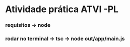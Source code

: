 # Atividade prática ATVI -PL

### requisitos -> node
### rodar no terminal ->  tsc   ->   node out/app/main.js
                        
